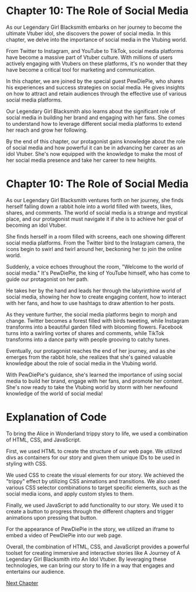 # Chapter 10: The Role of Social Media

As our Legendary Girl Blacksmith embarks on her journey to become the ultimate Vtuber idol, she discovers the power of social media. In this chapter, we delve into the importance of social media in the Vtubing world.

From Twitter to Instagram, and YouTube to TikTok, social media platforms have become a massive part of Vtuber culture. With millions of users actively engaging with Vtubers on these platforms, it's no wonder that they have become a critical tool for marketing and communication.

In this chapter, we are joined by the special guest PewDiePie, who shares his experiences and success strategies on social media. He gives insights on how to attract and retain audiences through the effective use of various social media platforms.

Our Legendary Girl Blacksmith also learns about the significant role of social media in building her brand and engaging with her fans. She comes to understand how to leverage different social media platforms to extend her reach and grow her following.

By the end of this chapter, our protagonist gains knowledge about the role of social media and how powerful it can be in advancing her career as an idol Vtuber. She's now equipped with the knowledge to make the most of her social media presence and take her career to new heights.
# Chapter 10: The Role of Social Media

As our Legendary Girl Blacksmith ventures forth on her journey, she finds herself falling down a rabbit hole into a world filled with tweets, likes, shares, and comments. The world of social media is a strange and mystical place, and our protagonist must navigate it if she is to achieve her goal of becoming an idol Vtuber.

She finds herself in a room filled with screens, each one showing different social media platforms. From the Twitter bird to the Instagram camera, the icons begin to swirl and twirl around her, beckoning her to join the online world.

Suddenly, a voice echoes throughout the room, "Welcome to the world of social media." It's PewDiePie, the king of YouTube himself, who has come to guide our protagonist on her path.

He takes her by the hand and leads her through the labyrinthine world of social media, showing her how to create engaging content, how to interact with her fans, and how to use hashtags to draw attention to her posts.

As they venture further, the social media platforms begin to morph and change. Twitter becomes a forest filled with birds tweeting, while Instagram transforms into a beautiful garden filled with blooming flowers. Facebook turns into a swirling vortex of shares and comments, while TikTok transforms into a dance party with people grooving to catchy tunes.

Eventually, our protagonist reaches the end of her journey, and as she emerges from the rabbit hole, she realizes that she's gained valuable knowledge about the role of social media in the Vtubing world.

With PewDiePie's guidance, she's learned the importance of using social media to build her brand, engage with her fans, and promote her content. She's now ready to take the Vtubing world by storm with her newfound knowledge of the world of social media!
# Explanation of Code

To bring the Alice in Wonderland trippy story to life, we used a combination of HTML, CSS, and JavaScript.

First, we used HTML to create the structure of our web page. We utilized divs as containers for our story and given them unique IDs to be used in styling with CSS. 

We used CSS to create the visual elements for our story. We achieved the "trippy" effect by utilizing CSS animations and transitions. We also used various CSS selector combinations to target specific elements, such as the social media icons, and apply custom styles to them. 

Finally, we used JavaScript to add functionality to our story. We used it to create a button to progress through the different chapters and trigger animations upon pressing that button. 

For the appearance of PewDiePie in the story, we utilized an iframe to embed a video of PewDiePie into our web page. 

Overall, the combination of HTML, CSS, and JavaScript provides a powerful toolset for creating immersive and interactive stories like A Journey of A Legendary Girl Blacksmith into An Idol Vtuber. By leveraging these technologies, we can bring our story to life in a way that engages and entertains our audience.


[Next Chapter](11_Chapter11.md)